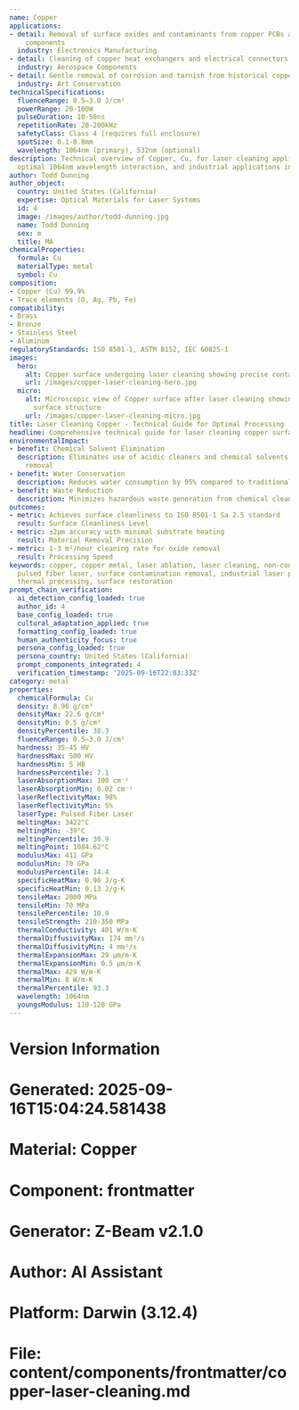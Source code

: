 ```yaml
---
name: Copper
applications:
- detail: Removal of surface oxides and contaminants from copper PCBs and electrical
    components
  industry: Electronics Manufacturing
- detail: Cleaning of copper heat exchangers and electrical connectors
  industry: Aerospace Components
- detail: Gentle removal of corrosion and tarnish from historical copper artifacts
  industry: Art Conservation
technicalSpecifications:
  fluenceRange: 0.5–3.0 J/cm²
  powerRange: 20-100W
  pulseDuration: 10-50ns
  repetitionRate: 20-200kHz
  safetyClass: Class 4 (requires full enclosure)
  spotSize: 0.1-0.8mm
  wavelength: 1064nm (primary), 532nm (optional)
description: Technical overview of Copper, Cu, for laser cleaning applications, including
  optimal 1064nm wavelength interaction, and industrial applications in surface preparation.
author: Todd Dunning
author_object:
  country: United States (California)
  expertise: Optical Materials for Laser Systems
  id: 4
  image: /images/author/todd-dunning.jpg
  name: Todd Dunning
  sex: m
  title: MA
chemicalProperties:
  formula: Cu
  materialType: metal
  symbol: Cu
composition:
- Copper (Cu) 99.9%
- Trace elements (O, Ag, Pb, Fe)
compatibility:
- Brass
- Bronze
- Stainless Steel
- Aluminum
regulatoryStandards: ISO 8501-1, ASTM B152, IEC 60825-1
images:
  hero:
    alt: Copper surface undergoing laser cleaning showing precise contamination removal
    url: /images/copper-laser-cleaning-hero.jpg
  micro:
    alt: Microscopic view of Copper surface after laser cleaning showing detailed
      surface structure
    url: /images/copper-laser-cleaning-micro.jpg
title: Laser Cleaning Copper - Technical Guide for Optimal Processing
headline: Comprehensive technical guide for laser cleaning copper surfaces
environmentalImpact:
- benefit: Chemical Solvent Elimination
  description: Eliminates use of acidic cleaners and chemical solvents for tarnish
    removal
- benefit: Water Conservation
  description: Reduces water consumption by 95% compared to traditional cleaning methods
- benefit: Waste Reduction
  description: Minimizes hazardous waste generation from chemical cleaning processes
outcomes:
- metric: Achieves surface cleanliness to ISO 8501-1 Sa 2.5 standard
  result: Surface Cleanliness Level
- metric: ±2μm accuracy with minimal substrate heating
  result: Material Removal Precision
- metric: 1-3 m²/hour cleaning rate for oxide removal
  result: Processing Speed
keywords: copper, copper metal, laser ablation, laser cleaning, non-contact cleaning,
  pulsed fiber laser, surface contamination removal, industrial laser parameters,
  thermal processing, surface restoration
prompt_chain_verification:
  ai_detection_config_loaded: true
  author_id: 4
  base_config_loaded: true
  cultural_adaptation_applied: true
  formatting_config_loaded: true
  human_authenticity_focus: true
  persona_config_loaded: true
  persona_country: United States (California)
  prompt_components_integrated: 4
  verification_timestamp: '2025-09-16T22:03:33Z'
category: metal
properties:
  chemicalFormula: Cu
  density: 8.96 g/cm³
  densityMax: 22.6 g/cm³
  densityMin: 0.5 g/cm³
  densityPercentile: 38.3
  fluenceRange: 0.5–3.0 J/cm²
  hardness: 35-45 HV
  hardnessMax: 500 HV
  hardnessMin: 5 HB
  hardnessPercentile: 7.1
  laserAbsorptionMax: 100 cm⁻¹
  laserAbsorptionMin: 0.02 cm⁻¹
  laserReflectivityMax: 98%
  laserReflectivityMin: 5%
  laserType: Pulsed Fiber Laser
  meltingMax: 3422°C
  meltingMin: -39°C
  meltingPercentile: 30.9
  meltingPoint: 1084.62°C
  modulusMax: 411 GPa
  modulusMin: 70 GPa
  modulusPercentile: 14.4
  specificHeatMax: 0.90 J/g·K
  specificHeatMin: 0.13 J/g·K
  tensileMax: 2000 MPa
  tensileMin: 70 MPa
  tensilePercentile: 10.9
  tensileStrength: 210-350 MPa
  thermalConductivity: 401 W/m·K
  thermalDiffusivityMax: 174 mm²/s
  thermalDiffusivityMin: 4 mm²/s
  thermalExpansionMax: 29 µm/m·K
  thermalExpansionMin: 0.5 µm/m·K
  thermalMax: 429 W/m·K
  thermalMin: 8 W/m·K
  thermalPercentile: 93.3
  wavelength: 1064nm
  youngsModulus: 110-128 GPa
---
```


# Version Information
# Generated: 2025-09-16T15:04:24.581438
# Material: Copper
# Component: frontmatter
# Generator: Z-Beam v2.1.0
# Author: AI Assistant
# Platform: Darwin (3.12.4)
# File: content/components/frontmatter/copper-laser-cleaning.md